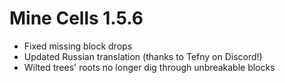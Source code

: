 # Mine Cells 1.5.6

- Fixed missing block drops
- Updated Russian translation (thanks to Tefny on Discord!)
- Wilted trees' roots no longer dig through unbreakable blocks